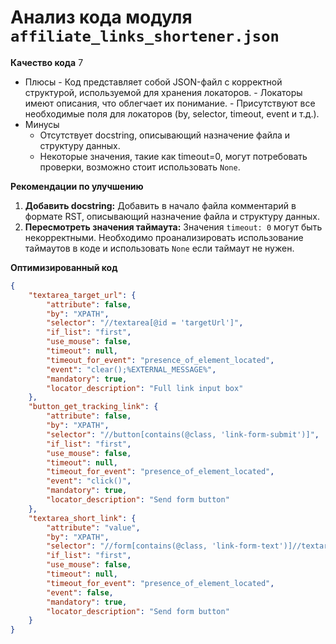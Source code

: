 # Анализ кода модуля `affiliate_links_shortener.json`

**Качество кода**
7
  -  Плюсы
    - Код представляет собой JSON-файл с корректной структурой, используемой для хранения локаторов.
    - Локаторы имеют описания, что облегчает их понимание.
    - Присутствуют все необходимые поля для локаторов (by, selector, timeout, event и т.д.).
 -  Минусы
    - Отсутствует docstring, описывающий назначение файла и структуру данных.
    - Некоторые значения, такие как timeout=0, могут потребовать проверки, возможно стоит использовать `None`.

**Рекомендации по улучшению**

1.  **Добавить docstring:** Добавить в начало файла комментарий в формате RST, описывающий назначение файла и структуру данных.
2.  **Пересмотреть значения таймаута:** Значения `timeout: 0` могут быть некорректными. Необходимо проанализировать использование таймаутов в коде и использовать `None` если таймаут не нужен.

**Оптимизированный код**

```json
{
    "textarea_target_url": {
        "attribute": false,
        "by": "XPATH",
        "selector": "//textarea[@id = 'targetUrl']",
        "if_list": "first",
        "use_mouse": false,
        "timeout": null,
        "timeout_for_event": "presence_of_element_located",
        "event": "clear();%EXTERNAL_MESSAGE%",
        "mandatory": true,
        "locator_description": "Full link input box"
    },
    "button_get_tracking_link": {
        "attribute": false,
        "by": "XPATH",
        "selector": "//button[contains(@class, 'link-form-submit')]",
        "if_list": "first",
        "use_mouse": false,
        "timeout": null,
        "timeout_for_event": "presence_of_element_located",
        "event": "click()",
        "mandatory": true,
        "locator_description": "Send form button"
    },
    "textarea_short_link": {
        "attribute": "value",
        "by": "XPATH",
        "selector": "//form[contains(@class, 'link-form-text')]//textarea",
        "if_list": "first",
        "use_mouse": false,
        "timeout": null,
        "timeout_for_event": "presence_of_element_located",
        "event": false,
        "mandatory": true,
        "locator_description": "Send form button"
    }
}
```